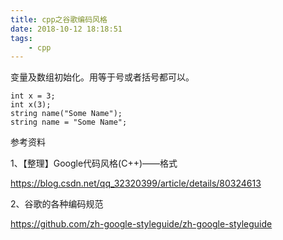 ```yaml
---
title: cpp之谷歌编码风格
date: 2018-10-12 18:18:51
tags:
	- cpp
---
```




变量及数组初始化。用等于号或者括号都可以。

```
int x = 3;
int x(3);
string name("Some Name");
string name = "Some Name";
```



参考资料

1、【整理】Google代码风格(C++)——格式

https://blog.csdn.net/qq_32320399/article/details/80324613

2、谷歌的各种编码规范

https://github.com/zh-google-styleguide/zh-google-styleguide